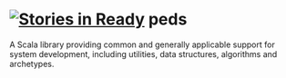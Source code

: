 [![Stories in Ready](https://badge.waffle.io/dmrolfs/peds.png?label=ready&title=Ready)](https://waffle.io/dmrolfs/peds)
peds
====

A Scala library providing common and generally applicable support for system development, including utilities, data structures, algorithms and archetypes.
